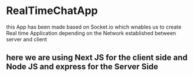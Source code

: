 # RealTimeChatApp

this App has been made based on Socket.io which wnables us to create Real time Application depending on the Network established between server and client

## here we are using Next JS for the client side and Node JS and express for the Server Side
